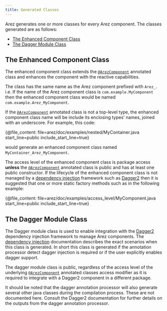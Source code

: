 ```yaml
---
title: Generated Classes
---
```


Arez generates one or more classes for every Arez component. The classes generated are as follows:

* [The Enhanced Component Class](#the-enhanced-component-class)
* [The Dagger Module Class](#the-dagger-module-class)

## The Enhanced Component Class

The enhanced component class extends the [`@ArezComponent`](at_arez_component.md) annotated class
and enhances the component with the reactive capabilities.

The class has the same name as the Arez component prefixed with `Arez_`. i.e. If the name of the
Arez component class is `com.example.MyComponent` then the enhanced component class would be named
`com.example.Arez_MyComponent`.

If the [`@ArezComponent`](at_arez_component.md) annotated class is not a top-level type, the enhanced
component class name will be include its enclosing types’ names, joined with an underscore. For example,
this code:

{@file_content: file=arez/doc/examples/nested/MyContainer.java start_line=public include_start_line=true}

would generate an enhanced component class named `MyContainer_Arez_MyComponent`.

The access level of the enhanced component class is package access **unless** the
[`@ArezComponent`](at_arez_component.md) annotated class is public and has at least one public constructor.
If the lifecycle of the enhanced component class is not managed by a [dependency injection](dependency_injection.md)
framework such as [Dagger2](https://google.github.io/dagger) then it is suggested that one or more static
factory methods such as in the following example:

{@file_content: file=arez/doc/examples/access_level/MyComponent.java start_line=public include_start_line=true}

## The Dagger Module Class

The Dagger module class is used to enable integration with the [Dagger2](https://google.github.io/dagger)
dependency injection framework to manage Arez components. The [dependency injection](dependency_injection.md)
documentation describes the exact scenarios when this class is generated. In short this class is generated if the
annotation processor detect dagger injection is required or if the user explicitly enables dagger support.

The dagger module class is public, regardless of the access level of the underlying
[`@ArezComponent`](at_arez_component.md) annotated classes access modifier as it is required to integrate with
a Dagger2 component in a different package.

It should be noted that the dagger annotation processor will also generate several other java classes during the
compilation process. These are not documented here. Consult the Dagger2 documentation for further details on the
outputs from the dagger annotation processor.

